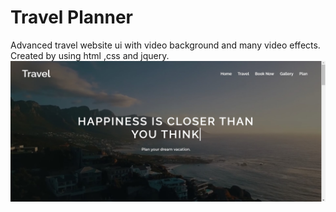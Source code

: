 # Travel Planner
Advanced travel website ui with video background and many video effects. Created by using html ,css and jquery.
<img width="1266" alt="Screen Shot 2022-06-19 at 2 18 18 PM" src="output.jpg">
